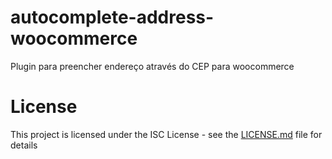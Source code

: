 # autocomplete-address-woocommerce

Plugin para preencher endereço através do CEP para woocommerce

# License

This project is licensed under the ISC License - see the [LICENSE.md](LICENSE.md) file for details

